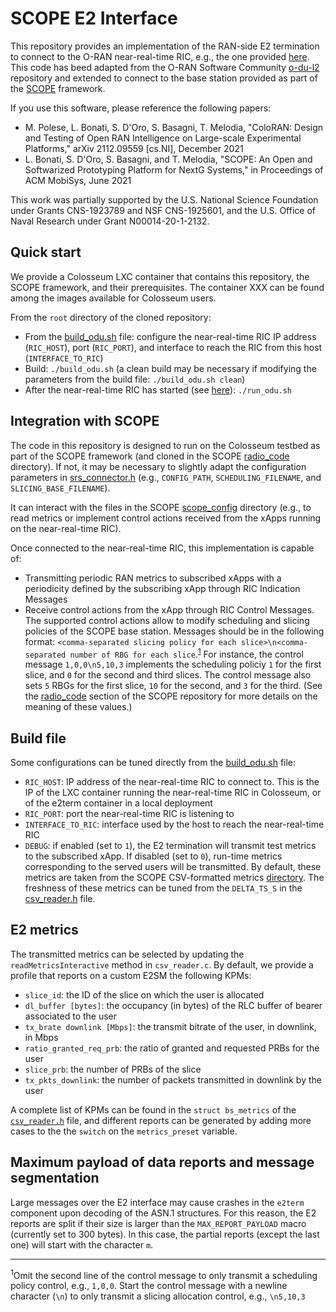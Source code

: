 # SCOPE E2 Interface

This repository provides an implementation of the RAN-side E2 termination to connect to the O-RAN near-real-time RIC, e.g., the one provided [here](https://github.com/wineslab/colosseum-near-rt-ric). This code has beed adapted from the O-RAN Software Community [o-du-l2](https://github.com/o-ran-sc/o-du-l2) repository and extended to connect to the base station provided as part of the [SCOPE](https://github.com/wineslab/colosseum-scope) framework.

If you use this software, please reference the following papers:

- M. Polese, L. Bonati, S. D'Oro, S. Basagni, T. Melodia, "ColoRAN: Design and Testing of Open RAN Intelligence on Large-scale Experimental Platforms," arXiv 2112.09559 [cs.NI], December 2021
- L. Bonati, S. D'Oro, S. Basagni, and T. Melodia, "SCOPE: An Open and Softwarized Prototyping Platform for NextG Systems," in Proceedings of ACM MobiSys, June 2021

This work was partially supported by the U.S. National Science Foundation under Grants CNS-1923789 and NSF CNS-1925601, and the U.S. Office of Naval Research under Grant N00014-20-1-2132.

## Quick start

We provide a Colosseum LXC container that contains this repository, the SCOPE framework, and their prerequisites. The container XXX can be found among the images available for Colosseum users. 

From the `root` directory of the cloned repository:
- From the [build_odu.sh](build_odu.sh) file: configure the near-real-time RIC IP address (`RIC_HOST`), port (`RIC_PORT`), and interface to reach the RIC from this host (`INTERFACE_TO_RIC`)
- Build: `./build_odu.sh` (a clean build may be necessary if modifying the parameters from the build file: `./build_odu.sh clean`)
- After the near-real-time RIC has started (see [here](https://github.com/wineslab/colosseum-near-rt-ric)): `./run_odu.sh`

## Integration with SCOPE

The code in this repository is designed to run on the Colosseum testbed as part of the SCOPE framework (and cloned in the SCOPE [radio_code](https://github.com/wineslab/colosseum-scope/tree/main/radio_code) directory).
If not, it may be necessary to slightly adapt the configuration parameters in [srs_connector.h](src/du_app/srs_connector.h) (e.g., `CONFIG_PATH`, `SCHEDULING_FILENAME`, and `SLICING_BASE_FILENAME`).

It can interact with the files in the SCOPE [scope_config](https://github.com/wineslab/colosseum-scope/tree/main/radio_code/scope_config) directory (e.g., to read metrics or implement control actions received from the xApps running on the near-real-time RIC).

Once connected to the near-real-time RIC, this implementation is capable of:
- Transmitting periodic RAN metrics to subscribed xApps with a periodicity defined by the subscribing xApp through RIC Indication Messages
- Receive control actions from the xApp through RIC Control Messages. The supported control actions allow to modify scheduling and slicing policies of the SCOPE base station. Messages should be in the following format: `<comma-separated slicing policy for each slice>\n<comma-separated number of RBG for each slice`.<sup>[1](#footnote1)</sup>
For instance, the control message `1,0,0\n5,10,3` implements the scheduling policiy `1` for the first slice, and `0` for the second and third slices. The control message also sets `5` RBGs for the first slice, `10` for the second, and `3` for the third. (See the [radio_code](https://github.com/wineslab/colosseum-scope#radio_code) section of the SCOPE repository for more details on the meaning of these values.)

## Build file

Some configurations can be tuned directly from the [build_odu.sh](build_odu.sh) file:
- `RIC_HOST`: IP address of the near-real-time RIC to connect to. This is the IP of the LXC container running the near-real-time RIC in Colosseum, or of the e2term container in a local deployment
- `RIC_PORT`: port the near-real-time RIC is listening to
- `INTERFACE_TO_RIC`: interface used by the host to reach the near-real-time RIC
- `DEBUG`: if enabled (set to `1`), the E2 termination will transmit test metrics to the subscribed xApp. If disabled (set to `0`), run-time metrics corresponding to the served users will be transmitted. By default, these metrics are taken from the SCOPE CSV-formatted metrics [directory](https://github.com/wineslab/colosseum-scope/tree/main/radio_code/scope_config/metrics/csv). The freshness of these metrics can be tuned from the `DELTA_TS_S` in the [csv_reader.h](src/du_app/csv_reader.h) file.

## E2 metrics

The transmitted metrics can be selected by updating the `readMetricsInteractive` method in `csv_reader.c`. By default, we provide a profile that reports on a custom E2SM the following KPMs:
- `slice_id`: the ID of the slice on which the user is allocated
- `dl_buffer [bytes]`: the occupancy (in bytes) of the RLC buffer of bearer associated to the user
- `tx_brate downlink [Mbps]`: the transmit bitrate of the user, in downlink, in Mbps
- `ratio_granted_req_prb`: the ratio of granted and requested PRBs for the user
- `slice_prb`: the number of PRBs of the slice
- `tx_pkts_downlink`: the number of packets transmitted in downlink by the user

A complete list of KPMs can be found in the `struct bs_metrics` of the [`csv_reader.h`](https://github.com/wineslab/colosseum-scope-e2/blob/main/src/du_app/csv_reader.h) file, and different reports can be generated by adding more cases to the the `switch` on the `metrics_preset` variable.

## Maximum payload of data reports and message segmentation

Large messages over the E2 interface may cause crashes in the `e2term` component upon decoding of the ASN.1 structures. For this reason, the E2 reports are split if their size is larger than the `MAX_REPORT_PAYLOAD` macro (currently set to 300 bytes). In this case, the partial reports (except the last one) will start with the character `m`.


---
<sup><a id="footnote1">1</a></sup>Omit the second line of the control message to only transmit a scheduling policy control, e.g., `1,0,0`. Start the control message with a newline character (`\n`) to only transmit a slicing allocation control, e.g., `\n5,10,3`
